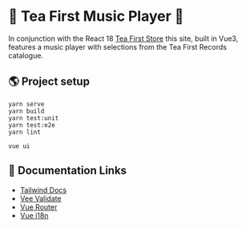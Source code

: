 # 🎵 Tea First Music Player 🎵

In conjunction with the React 18 [Tea First Store](https://github.com/rafischer1/tea-first-store) this site, built in Vue3, features a music player with selections from the Tea First Records catalogue. 

## 🌎 Project setup
```
yarn serve
yarn build
yarn test:unit
yarn test:e2e
yarn lint

vue ui
```

## 🤺 Documentation Links
 - [Tailwind Docs](https://tailwindcss.com/docs/installation)
 - [Vee Validate](https://vee-validate.logaretm.com/v4/)
 - [Vue Router](https://router.vuejs.org/api/#to)
 - [Vue i18n](https://kazupon.github.io/vue-i18n/)
